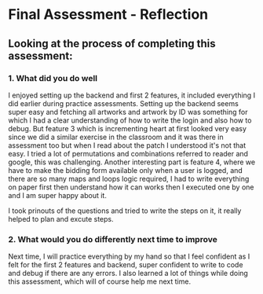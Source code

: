 # Final Assessment - Reflection

## Looking at the process of completing this assessment:

### 1. What did you do well

I enjoyed setting up the backend and first 2 features, it included everything I did earlier during practice assessments. Setting up the backend seems super easy and fetching all artworks and artwork by ID was something for which I had a clear understanding of how to write the login and also how to debug. But feature 3 which is incrementing heart at first looked very easy since we did a similar exercise in the classroom and it was there in assessment too but when I read about the patch I understood it's not that easy. I tried a lot of permutations and combinations referred to reader and google, this was challenging. Another interesting part is feature 4, where we have to make the bidding form available only when a user is logged, and there are so many maps and loops logic required, I had to write everything on paper first then understand how it can works then I executed one by one and I am super happy about it.

I took prinouts of the questions and tried to write the steps on it, it really helped to plan and excute steps.

### 2. What would you do differently next time to improve

Next time, I will practice everything by my hand so that I feel confident as I felt for the first 2 features and backend, super confident to write to code and debug if there are any errors. I also learned a lot of things while doing this assessment, which will of course help me next time.

